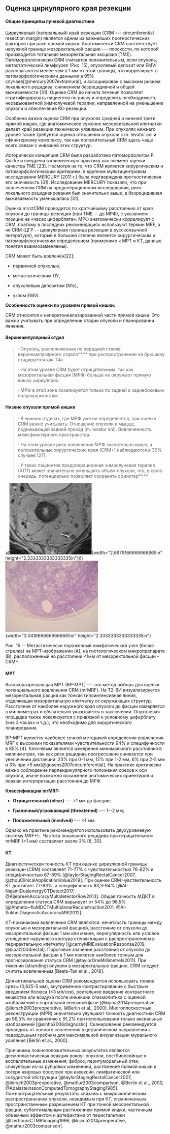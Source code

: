 ## Оценка циркулярного края резекции

#### Общие принципы лучевой диагностики

Циркулярный (латеральный) край резекции (CRM --- circumferential
resection margin) является одним из важнейших прогностических факторов
при раке прямой кишки. Анатомически CRM соответствует наружной границе
мезоректальной фасции --- плоскости, по которой производится тотальная
мезоректальная эксцизия (TME). Патоморфологически CRM считается
положительным, если опухоль, метастатический лимфоузел (Рис. 15),
опухолевый депозит или EMVI располагаются менее чем в 1 мм от этой
границы, что коррелирует с патоморфологическими данными в 95%
случаев\[@mercury2007extramural\], и ассоциирован с высоким риском
локального рецидива, снижением безрецидивной и общей выживаемости
\[31\]. Оценка CRM до начала лечения позволяет стратифицировать
пациентов по риску и определить необходимость неоадъювантной
химиолучевой терапии, направленной на уменьшение опухоли и обеспечение
R0-резекции.

Особенно важна оценка CRM при опухолях средней и нижней трети прямой
кишки, где анатомическое сужение мезоректальной клетчатки делает край
резекции технически уязвимым. При опухолях нижнего уровня также
требуется оценка отношения опухоли к m. levator ani и сфинктерному
комплексу, так как положительный CRM здесь чаще всего связан с инвазией
этих структур.

Исторически концепция CRM была разработана патоморфологом P. Quirke и
внедрена в клиническую практику как элемент оценки качества TME \[23\].
Несмотря на то, что CRM является хирургическим и патоморфологическим
критерием, в крупном мультицентровом исследовании MERCURY (2011 г.) была
подтверждена прогностическая его значимость \[31\]. Исследование MERCURY
показало, что при вовлеченном CRM на предоперационном исследовании, риск
локального рецидивирования был значительно выше, а безрецидивная
выживаемость уменьшалась \[31\].

Оценка mr/ctCRM проводится по кратчайшему расстоянию от края опухоли до
границы резекции (при ТМЕ -- до МРФ), с указанием позиции на «часах
циферблата». МРФ анатомически коррелирует с CRM, поэтому в последних
рекомендациях используют термин MRF, а не CRM (ЦГР -- циркулярная
граница резекции в русскоязычной литературе), который в большей степени
является хирургическим и патоморфологическим определением (применимо к
МРТ и КТ, данные понятия взаимозаменяемы).

CRM может быть вовлечён\[22\]:

-   первичной опухолью,

-   метастатическим ЛУ,

-   опухолевым депозитом (N1c),

-   узлом EMVI.

**Особенности оценки по уровням прямой кишки:**

CRM относится к неперитонеализированной части прямой кишки. Это важно
учитывать при определении стадии опухоли и планировании лечения.

#### Верхнеампулярный отдел

> · Опухоль, расположенная по передней стенке верхнеампулярного
> отдела**,** при распространении на брюшину стадируется как T4a.
>
> · На этом уровне CRM будет отрицательным, так как мезоректальная
> фасция (МРФ) больше не окружает прямую кишку циркулярно.
>
> · МРФ в этой зоне локализуется только по задней и заднебоковым
> полуокружностям.

#### Низкие опухоли прямой кишки

> · В нижних отделах, где МРФ уже не определяется, при оценке CRM важно
> учитывать: Отношение опухоли к мышце, поднимающей задний проход (m.
> levator ani). Вовлеченность межсфинктерного пространства.
>
> · На этом уровне риск вовлечения МРФ значительно выше, а положительные
> хирургические края (CRM+) наблюдаются в 30% случаев \[27\].
>
> · У таких пациентов предоперационная химиолучевая терапия (ХЛТ) может
> значительно уменьшить объем опухоли, что, в свою очередь, потенциально
> позволяет сохранить сфинктер**.**

а)![](./img/media/image35.png){width="2.6979166666666665in"
height="2.3333333333333335in"}б)![](./img/media/image28.png){width="3.0416666666666665in"
height="2.3333333333333335in"}

Рис. 15 -- Метастатически пораженный лимфатический узел (белая стрелка)
на МРТ-изображении (А), на гистологическом микропрепарате (B),
расположенный на расстоянии \<1мм от мезоректальной фасции - CRM+.

#### 

#### МРТ

Высокоразрешающая МРТ (ВР-МРТ) --- это метод выбора для оценки
потенциального вовлечения CRM (mrMRF). На Т2-ВИ визуализируется
мезоректальная фасция как тонкая гипоинтенсивная линия, отделяющая
мезоректальную клетчатку от окружающих структур. Расстояние от наиболее
наружного края опухоли до фасции измеряется в миллиметрах и обязательно
указывается в заключении. Опухолевая площадка также локализуется с
привязкой к условному циферблату («на 3 часах» и т.д.), что необходимо
для хирургического планирования.

ВР-МРТ является наиболее точной методикой определения вовлечения MRF с
высокими показателями чувствительности 94% и специфичности в 85% \[4\].
Ключевым является измерение минимального расстояния в миллиметрах, так
как риск рецидива прогрессивно снижается при увеличении дистанции: 20%
при 0-1 мм, 12% при 1-2 мм, 6% при 2-5 мм и 3% при \>5
мм\[@gosens2007circumferential\]. На практике критически важно
соблюдение перпендикулярного положения срезов к оси опухоли, иначе
возможно искажение анатомических ориентиров и ложная интерпретация
расстояния до МРФ.

**Классификация mrMRF:**

-   **Отрицательный (clear)** --- \>1 мм до фасции;

-   **Граничный/угрожающий (threatened)** --- 1--2 мм;

-   **Положительный (involved)** --- \<1 мм.

Однако на практике рекомендуется использовать двухуровневую систему
MRF+\\-. Частота локального рецидива при отрицательном mrMRF (\>1 мм)
составляет около 3% \[8, 30\].

#### КТ

Диагностическая точность КТ при оценке циркулярной границы резекции
(CRM) составляет 71-77% с чувствительностью 76-82% и специфичностью
67-89% \[@taylorStagingRectalCancer2007,
\@zhouClinicalApplicationValue2019\]. При оценке CRM чувствительность КТ
достигает 77-93%, а специфичность 63,3-94%
\[@Al-NajamiDualenergyCTDetect2017;
\@AljebreenAccuracyMultidetectorRow2013\]. Общая точность МДКТ в
определении статуса CRM варьирует от 54% до 96,5%
\[@Ahmeto─fluMDCTMultiplanarReconstruction2011;
\@Al-SukhniDiagnosticAccuracyMRI2012\].

КТ-признаками вовлечения CRM являются: нечеткость границы между опухолью
и мезоректальной фасцией, расстояние от опухоли до мезоректальной фасции
1 мм или менее, нерегулярность или узловое утолщение наружного контура
стенки кишки с распространением в периректальную клетчатку
\[@cernyMRIEvaluationResponse2019, \@bipat2004rectal\]. Пороговое
значение расстояния от опухоли до мезоректальной фасции в 1 мм является
наиболее точным для прогнозирования статуса CRM
\[@taylorOneMillimetreIs2011\]. При тяжении (stranding) опухоли в
мезоректальную фасцию, CRM следует считать вовлеченным \[Beets-Tan et
al., 2018\].

Для оптимальной оценки CRM рекомендуется использовать тонкие срезы
(0,625-5 мм), внутривенное контрастирование с быстрым введением болюса
(≤3 мл/сек), ректальное введение контрастного вещества или воздуха после
инъекции спазмолитика с оценкой изображений в портальной венозной фазе
\[@kijima2014preoperative, \@liersch2003preoperative, \@Berlin et al.,
2000\]. Многоплоскостные реконструкции (MPR) значительно улучшают
точность диагностики CRM до 96,5% по сравнению с 91,2% при использовании
только аксиальных изображений \[@sinha2006diagnostic\]. Сканирование
рекомендуется проводить от лонного сочленения в цефалическом направлении
к подвздошным гребням для максимальной визуализации мурального усиления
\[Berlin et al., 2000\].

Причинами ложноположительных результатов являются десмопластическая
реакция вокруг опухоли, постбиопсийные и воспалительные изменения,
фиброз, перитуморальный отек, спикуляции из-за рубцовых изменений,
растяжение прямой кишки и потеря жировых прослоек при кахексии,
лимфатической или сосудистой обструкции
\[@taylorStagingRectalCancer2007, \@liersch2003preoperative,
\@mathur2003comparison, \@Berlin et al., 2000,
\@AdalssteinssonComputedTomographyStaging1985\]. Ложноотрицательные
результаты связаны с микроскопическим распространением опухоли,
невидимым при КТ, ограниченным пространственным разрешением КТ при
тонкой мезоректальной фасции, субоптимальным растяжением прямой кишки,
частичным объемным эффектом и артефактами от перистальтики
\[@zerhouniCTMRImaging1996, \@kijima2014preoperative,
\@mathur2003comparison\].

